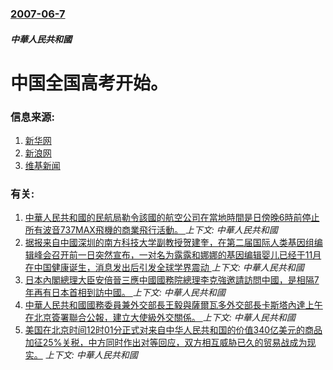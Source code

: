 ### [2007-06-7](/news/2007/06/7/index.md)

##### 中華人民共和國
# 中国全国高考开始。




### 信息来源:

1. [新华网](http://news.xinhuanet.com/edu/2007-06/07/content_6207021.htm)
2. [新浪网](http://news.sina.com.cn/c/2007-06-06/235813168533.shtml)
3. [维基新闻](http://zh.wikinews.org/wiki/2007%E5%B9%B4%E4%B8%AD%E5%9B%BD%E5%A4%A7%E9%99%86%E9%AB%98%E8%80%83%E5%BC%80%E5%A7%8B)

### 有关:

1. [中華人民共和國的民航局勒令該國的航空公司在當地時間是日傍晚6時前停止所有波音737MAX飛機的商業飛行活動。 ](/news/2019/03/11/中華人民共和國的民航局勒令該國的航空公司在當地時間是日傍晚6時前停止所有波音737MAX飛機的商業飛行活動.md) _上下文: 中華人民共和國_
2. [ 据报来自中國深圳的南方科技大学副教授贺建奎，在第二届国际人类基因组编辑峰会召开前一日突然宣布，一对名为露露和娜娜的基因编辑婴儿已经于11月在中国健康诞生，消息发出后引发全球学界震动 ](/news/2018/11/26/据报来自中國深圳的南方科技大学副教授贺建奎-在第二届国际人类基因组编辑峰会召开前一日突然宣布-一对名为露露和娜娜的基因.md) _上下文: 中華人民共和國_
3. [日本內閣總理大臣安倍晉三應中國國務院總理李克強邀請訪問中國，是相隔7年再有日本首相到訪中國。 ](/news/2018/10/25/日本內閣總理大臣安倍晉三應中國國務院總理李克強邀請訪問中國-是相隔7年再有日本首相到訪中國.md) _上下文: 中華人民共和國_
4. [中華人民共和國國務委員兼外交部長王毅與薩爾瓦多外交部長卡斯塔內達上午在北京簽署聯合公報，建立大使級外交關係。 ](/news/2018/08/21/中華人民共和國國務委員兼外交部長王毅與薩爾瓦多外交部長卡斯塔內達上午在北京簽署聯合公報-建立大使級外交關係.md) _上下文: 中華人民共和國_
5. [美国在北京时间12时01分正式对来自中华人民共和国的价值340亿美元的商品加征25%关税，中方同时作出对等回应，双方相互威胁已久的贸易战成为现实。](/news/2018/07/6/美国在北京时间12时01分正式对来自中华人民共和国的价值340亿美元的商品加征25-关税-中方同时作出对等回应-双方相互.md) _上下文: 中華人民共和國_
